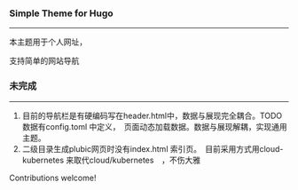 ### Simple Theme for Hugo

---

本主题用于个人网址，

支持简单的网站导航

### 未完成

---

1. 目前的导航栏是有硬编码写在header.html中，数据与展现完全耦合。TODO 数据有config.toml 中定义，　页面动态加载数据。数据与展现解耦，实现通用主题。
2. 二级目录生成plubic网页时没有index.html 索引页。　目前采用方式用cloud-kubernetes 来取代cloud/kubernetes　，不伤大雅

Contributions welcome!
